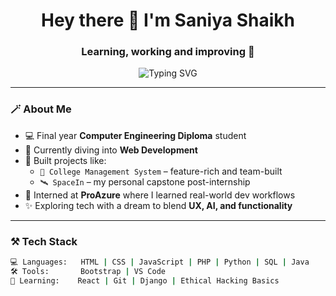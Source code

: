 <h1 align="center">Hey there 👋 I'm Saniya Shaikh</h1>
<h3 align="center">Learning, working and improving 💫</h3>

<p align="center">
  <img src="https://readme-typing-svg.demolab.com?font=Fira+Code&duration=3000&pause=1000&center=true&width=435&lines=Passionate+Learner;Web+Developer+in+progress;Final+Year+Diploma+Student;Always+building+something+cool!" alt="Typing SVG" />
</p>

---

### 🪄 About Me
- 💻 Final year **Computer Engineering Diploma** student  
- 🌱 Currently diving into **Web Development**
- 🚀 Built projects like:  
  - `📌 College Management System` – feature-rich and team-built  
  - `🛰 SpaceIn` – my personal capstone post-internship  
- 💼 Interned at **ProAzure** where I learned real-world dev workflows
- ✨ Exploring tech with a dream to blend **UX, AI, and functionality**

---

### ⚒️ Tech Stack
```bash
💻 Languages:   HTML | CSS | JavaScript | PHP | Python | SQL | Java
🛠 Tools:       Bootstrap | VS Code  
🧠 Learning:    React | Git | Django | Ethical Hacking Basics  


